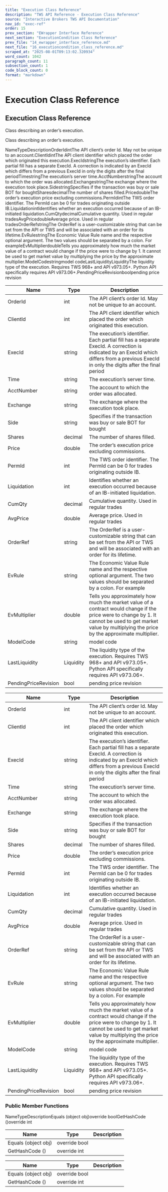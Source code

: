 ```yaml
---
title: "Execution Class Reference"
description: "TWS API Reference - Execution Class Reference"
source: "Interactive Brokers TWS API Documentation"
nav_id: "exec-ref"
order: 15
prev_section: "EWrapper Interface Reference"
next_section: "ExecutionCondition Class Reference"
prev_file: "14_ewrapper_interface_reference.md"
next_file: "16_executioncondition_class_reference.md"
scraped_at: "2025-08-01T09:13:02.320934"
word_count: 1042
paragraph_count: 11
subsection_count: 1
code_block_count: 0
format: "markdown"
---
```


# Execution Class Reference

## Execution Class Reference

Class describing an order’s execution.

Class describing an order’s execution.

NameTypeDescriptionOrderIdintThe API client’s order Id. May not be unique to an account.ClientIdintThe API client identifier which placed the order which originated this execution.ExecIdstringThe execution’s identifier. Each partial fill has a separate ExecId. A correction is indicated by an ExecId which differs from a previous ExecId in only the digits after the final periodTimestringThe execution’s server time.AcctNumberstringThe account to which the order was allocated.ExchangestringThe exchange where the execution took place.SidestringSpecifies if the transaction was buy or sale BOT for boughtSharesdecimalThe number of shares filled.PricedoubleThe order’s execution price excluding commissions.PermIdintThe TWS order identifier. The PermId can be 0 for trades originating outside IB.LiquidationintIdentifies whether an execution occurred because of an IB-initiated liquidation.CumQtydecimalCumulative quantity. Used in regular tradesAvgPricedoubleAverage price. Used in regular tradesOrderRefstringThe OrderRef is a user-customizable string that can be set from the API or TWS and will be associated with an order for its lifetime.EvRulestringThe Economic Value Rule name and the respective optional argument. The two values should be separated by a colon. For exampleEvMultiplierdoubleTells you approximately how much the market value of a contract would change if the price were to change by 1. It cannot be used to get market value by multiplying the price by the approximate multiplier.ModelCodestringmodel codeLastLiquidityLiquidityThe liquidity type of the execution. Requires TWS 968+ and API v973.05+. Python API specifically requires API v973.06+.PendingPriceRevisionboolpending price revision

| Name | Type | Description |
| --- | --- | --- |
| OrderId | int | The API client’s order Id. May not be unique to an account. |
| ClientId | int | The API client identifier which placed the order which originated this execution. |
| ExecId | string | The execution’s identifier. Each partial fill has a separate ExecId. A correction is indicated by an ExecId which differs from a previous ExecId in only the digits after the final period |
| Time | string | The execution’s server time. |
| AcctNumber | string | The account to which the order was allocated. |
| Exchange | string | The exchange where the execution took place. |
| Side | string | Specifies if the transaction was buy or sale BOT for bought |
| Shares | decimal | The number of shares filled. |
| Price | double | The order’s execution price excluding commissions. |
| PermId | int | The TWS order identifier. The PermId can be 0 for trades originating outside IB. |
| Liquidation | int | Identifies whether an execution occurred because of an IB-initiated liquidation. |
| CumQty | decimal | Cumulative quantity. Used in regular trades |
| AvgPrice | double | Average price. Used in regular trades |
| OrderRef | string | The OrderRef is a user-customizable string that can be set from the API or TWS and will be associated with an order for its lifetime. |
| EvRule | string | The Economic Value Rule name and the respective optional argument. The two values should be separated by a colon. For example |
| EvMultiplier | double | Tells you approximately how much the market value of a contract would change if the price were to change by 1. It cannot be used to get market value by multiplying the price by the approximate multiplier. |
| ModelCode | string | model code |
| LastLiquidity | Liquidity | The liquidity type of the execution. Requires TWS 968+ and API v973.05+. Python API specifically requires API v973.06+. |
| PendingPriceRevision | bool | pending price revision |

| Name | Type | Description |
| --- | --- | --- |
| OrderId | int | The API client’s order Id. May not be unique to an account. |
| ClientId | int | The API client identifier which placed the order which originated this execution. |
| ExecId | string | The execution’s identifier. Each partial fill has a separate ExecId. A correction is indicated by an ExecId which differs from a previous ExecId in only the digits after the final period |
| Time | string | The execution’s server time. |
| AcctNumber | string | The account to which the order was allocated. |
| Exchange | string | The exchange where the execution took place. |
| Side | string | Specifies if the transaction was buy or sale BOT for bought |
| Shares | decimal | The number of shares filled. |
| Price | double | The order’s execution price excluding commissions. |
| PermId | int | The TWS order identifier. The PermId can be 0 for trades originating outside IB. |
| Liquidation | int | Identifies whether an execution occurred because of an IB-initiated liquidation. |
| CumQty | decimal | Cumulative quantity. Used in regular trades |
| AvgPrice | double | Average price. Used in regular trades |
| OrderRef | string | The OrderRef is a user-customizable string that can be set from the API or TWS and will be associated with an order for its lifetime. |
| EvRule | string | The Economic Value Rule name and the respective optional argument. The two values should be separated by a colon. For example |
| EvMultiplier | double | Tells you approximately how much the market value of a contract would change if the price were to change by 1. It cannot be used to get market value by multiplying the price by the approximate multiplier. |
| ModelCode | string | model code |
| LastLiquidity | Liquidity | The liquidity type of the execution. Requires TWS 968+ and API v973.05+. Python API specifically requires API v973.06+. |
| PendingPriceRevision | bool | pending price revision |

### Public Member Functions

NameTypeDescriptionEquals (object obj)override boolGetHashCode ()override int

| Name | Type | Description |
| --- | --- | --- |
| Equals (object obj) | override bool |  |
| GetHashCode () | override int |  |

| Name | Type | Description |
| --- | --- | --- |
| Equals (object obj) | override bool |  |
| GetHashCode () | override int |  |